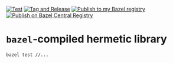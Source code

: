 [![Test](https://github.com/filmil/bazel_elfutils/actions/workflows/test.yml/badge.svg)](https://github.com/filmil/bazel_elfutils/actions/workflows/test.yml)
[![Tag and Release](https://github.com/filmil/bazel_elfutils/actions/workflows/tag-and-release.yml/badge.svg)](https://github.com/filmil/bazel_elfutils/actions/workflows/tag-and-release.yml)
[![Publish to my Bazel registry](https://github.com/filmil/bazel_elfutils/actions/workflows/publish.yml/badge.svg)](https://github.com/filmil/bazel_elfutils/actions/workflows/publish.yml)
[![Publish on Bazel Central Registry](https://github.com/filmil/bazel_elfutils/actions/workflows/publish-bcr.yml/badge.svg)](https://github.com/filmil/bazel_elfutils/actions/workflows/publish-bcr.yml)

# `bazel`-compiled hermetic library

```
bazel test //...
```
